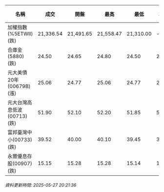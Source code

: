 | 名稱 | 成交 | 開盤 | 最高 | 最低 | 均價 | 成交金額(億) | 昨收 | 漲跌幅 | 漲跌 | 總量 | 昨量 | 振幅 |
| -------- | -------- | -------- | -------- |-------- | -------- | -------- |-------- |-------- |-------- | -------- | -------- |-------- |
|加權指數(%5ETWII) (跌)|21,336.54|21,491.65|21,558.47|21,310.00|-|3,121.09|21,536.57|0.93%|200.03|5,840,033|0|1.15%|
|合庫金(5880) (跌)|24.50|24.65|24.80|24.50|24.58|2.48|24.75|1.01%|0.25|10,098|8,179|1.21%|
|元大美債20年(00679B) (漲)|25.06|24.77|25.06|24.77|24.86|18.56|24.55|2.08%|0.51|74,659|74,537|1.18%|
|元大台灣高息低波(00713) (跌)|51.90|52.10|52.20|51.85|51.98|4.82|52.10|0.38%|0.20|9,279|8,075|0.67%|
|富邦臺灣中小(00733) (跌)|39.52|40.00|40.10|39.45|39.75|0.176|40.03|1.27%|0.51|442|390|1.62%|
|永豐優息存股(00907) (跌)|15.15|15.28|15.28|15.14|15.19|0.197|15.28|0.85%|0.13|1,296|1,608|0.92%|
###### 資料更新時間: 2025-05-27 20:21:36